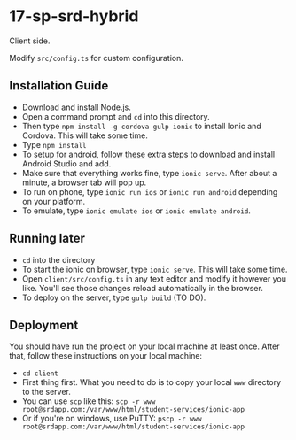 # 17-sp-srd-hybrid
Client side.

Modify `src/config.ts` for custom configuration.

## Installation Guide
* Download and install Node.js.
* Open a command prompt and `cd` into this directory.
* Then type `npm install -g cordova gulp ionic` to install Ionic and Cordova. This will take some time.
* Type `npm install`
* To setup for android, follow [these](https://codebabes.com/newb/setup-android-studio-windows) extra steps to download and install Android Studio and add. 
* Make sure that everything works fine, type `ionic serve`. After about a minute, a browser tab will pop up.
* To run on phone, type `ionic run ios` or `ionic run android` depending on your platform.
* To emulate, type `ionic emulate ios` or `ionic emulate android`.


## Running later
* `cd` into the directory
* To start the ionic on browser, type `ionic serve`. This will take some time.
* Open `client/src/config.ts` in any text editor and modify it however you like. You'll see those changes reload automatically in the browser.
* To deploy on the server, type `gulp build` (TO DO).

## Deployment
You should have run the project on your local machine at least once. After that, follow these instructions on your local machine:

* `cd client`
* First thing first. What you need to do is to copy your local `www` directory to the server.
* You can use `scp` like this: `scp -r www root@srdapp.com:/var/www/html/student-services/ionic-app`
* Or if you're on windows, use PuTTY: `pscp -r www root@srdapp.com:/var/www/html/student-services/ionic-app`
